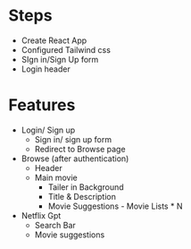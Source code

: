 # Steps
- Create React App
- Configured Tailwind css
- SIgn in/Sign Up form
- Login header


# Features
- Login/ Sign up
     - Sign in/ sign up form
     - Redirect to Browse page
- Browse (after authentication)
     - Header
     - Main movie
        - Tailer in Background
        - Title & Description
        - Movie Suggestions
              - Movie Lists * N
- Netflix Gpt
     - Search Bar
     - Movie suggestions
     
